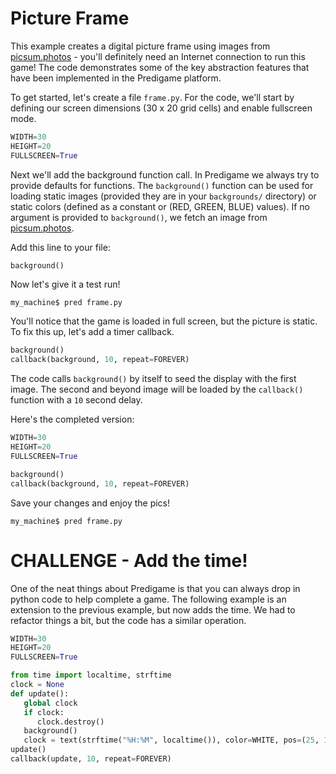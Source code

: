 Picture Frame
===========
This example creates a digital picture frame using images from [picsum.photos](http://picsum.photos/) - you'll definitely need an Internet connection to run this game! The code demonstrates  some of the key abstraction features that have been implemented in the Predigame platform.

To get started, let's create a file `frame.py`. For the code, we'll start by defining our screen dimensions (30 x 20 grid cells) and enable fullscreen mode.

```python
WIDTH=30
HEIGHT=20
FULLSCREEN=True
```

Next we'll add the background function call. In Predigame we always try to provide defaults for functions. The `background()` function can be used for loading static images (provided they are in your `backgrounds/` directory) or static colors (defined as a constant or (RED, GREEN, BLUE) values). If no argument is provided to `background()`, we fetch an image from [picsum.photos](http://picsum.photos/).

Add this line to your file:
```python
background()
```

Now let's give it a test run!

```
my_machine$ pred frame.py
```
You'll notice that the game is loaded in full screen, but the picture is static. To fix this up, let's add a timer callback.

```python
background()
callback(background, 10, repeat=FOREVER)
```
The code calls `background()` by itself to seed the display with the first image. The second and beyond image will be loaded by the `callback()` function with a `10` second delay.

Here's the completed version:
```python
WIDTH=30
HEIGHT=20
FULLSCREEN=True

background()
callback(background, 10, repeat=FOREVER)
```

Save your changes and enjoy the pics!
```
my_machine$ pred frame.py
```

# CHALLENGE - Add the time!
One of the neat things about Predigame is that you can always drop in python code to help complete a game. The following example is an extension to the previous example, but now  adds the time. We had to refactor things a bit, but the code has a similar operation.

```python
WIDTH=30
HEIGHT=20
FULLSCREEN=True

from time import localtime, strftime
clock = None
def update():
   global clock
   if clock:
      clock.destroy()
   background()
   clock = text(strftime("%H:%M", localtime()), color=WHITE, pos=(25, 18), size=2)
update()
callback(update, 10, repeat=FOREVER)
```
